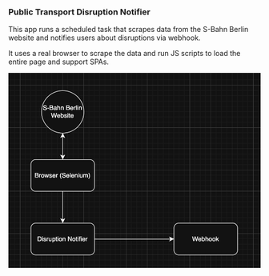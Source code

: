 ### Public Transport Disruption Notifier

This app runs a scheduled task that scrapes data from the S-Bahn Berlin website
and notifies users about disruptions via webhook.

It uses a real browser to scrape the data and run JS scripts to load the
entire page and support SPAs.

![](https://raw.githubusercontent.com/DavidNiessen/disruption-notifier/refs/heads/main/assets/img/diagram.png)

